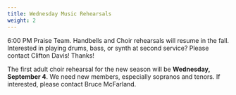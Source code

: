 ```yaml
---
title: Wednesday Music Rehearsals
weight: 2
---
```


6:00 PM Praise Team. Handbells and Choir rehearsals will resume in the fall.
Interested in playing drums, bass, or synth at second service? Please contact Clifton Davis!
Thanks!


The first adult choir rehearsal for the new season will be **Wednesday, September 4**. We need new members, especially sopranos and tenors. If interested, please contact Bruce McFarland.